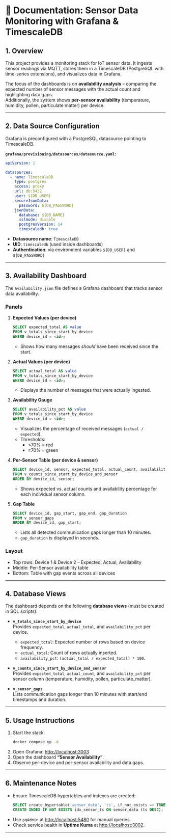 # 📖 Documentation: Sensor Data Monitoring with Grafana & TimescaleDB

## 1. Overview
This project provides a monitoring stack for IoT sensor data. It ingests sensor readings via MQTT, stores them in a TimescaleDB (PostgreSQL with time-series extensions), and visualizes data in Grafana.  

The focus of the dashboards is on **availability analysis** – comparing the expected number of sensor messages with the actual count and highlighting data gaps.  
Additionally, the system shows **per-sensor availability** (temperature, humidity, pollen, particulate matter) per device.

---

## 2. Data Source Configuration
Grafana is preconfigured with a PostgreSQL datasource pointing to TimescaleDB.

**`grafana/provisioning/datasources/datasource.yaml`:**

```yaml
apiVersion: 1

datasources:
  - name: TimescaleDB
    type: postgres
    access: proxy
    url: db:5432
    user: ${DB_USER}
    secureJsonData:
      password: ${DB_PASSWORD}
    jsonData:
      database: ${DB_NAME}
      sslmode: disable
      postgresVersion: 14
      timescaledb: true
```

- **Datasource name**: `TimescaleDB`  
- **UID**: `timescaledb` (used inside dashboards)  
- **Authentication**: via environment variables `${DB_USER}` and `${DB_PASSWORD}`

---

## 3. Availability Dashboard
The `Availability.json` file defines a Grafana dashboard that tracks sensor data availability.

### Panels
1. **Expected Values (per device)**  
   ```sql
   SELECT expected_total AS value 
   FROM v_totals_since_start_by_device 
   WHERE device_id = <id>;
   ```
   - Shows how many messages *should* have been received since the start.

2. **Actual Values (per device)**  
   ```sql
   SELECT actual_total AS value 
   FROM v_totals_since_start_by_device 
   WHERE device_id = <id>;
   ```
   - Displays the number of messages that were actually ingested.

3. **Availability Gauge**  
   ```sql
   SELECT availability_pct AS value 
   FROM v_totals_since_start_by_device 
   WHERE device_id = <id>;
   ```
   - Visualizes the percentage of received messages (`actual / expected`).  
   - Thresholds:  
     - <70% = red  
     - ≥70% = green  

4. **Per-Sensor Table (per device & sensor)**  
   ```sql
   SELECT device_id, sensor, expected_total, actual_count, availability_pct
   FROM v_counts_since_start_by_device_and_sensor
   ORDER BY device_id, sensor;
   ```
   - Shows expected vs. actual counts and availability percentage for each individual sensor column.  

5. **Gap Table**  
   ```sql
   SELECT device_id, gap_start, gap_end, gap_duration 
   FROM v_sensor_gaps 
   ORDER BY device_id, gap_start;
   ```
   - Lists all detected communication gaps longer than 10 minutes.  
   - `gap_duration` is displayed in seconds.

### Layout
- Top rows: Device 1 & Device 2 – Expected, Actual, Availability  
- Middle: Per-Sensor availability table  
- Bottom: Table with gap events across all devices  

---

## 4. Database Views
The dashboard depends on the following **database views** (must be created in SQL scripts):

- **`v_totals_since_start_by_device`**  
  Provides `expected_total`, `actual_total`, and `availability_pct` per device.  
  - `expected_total`: Expected number of rows based on device frequency.  
  - `actual_total`: Count of rows actually inserted.  
  - `availability_pct`: `(actual_total / expected_total) * 100`.

- **`v_counts_since_start_by_device_and_sensor`**  
  Provides `expected_total`, `actual_count`, and `availability_pct` per sensor column (temperature, humidity, pollen, particulate_matter).  

- **`v_sensor_gaps`**  
  Lists communication gaps longer than 10 minutes with start/end timestamps and duration.

---

## 5. Usage Instructions
1. Start the stack:
   ```bash
   docker compose up -d
   ```
2. Open Grafana: [http://localhost:3003](http://localhost:3003)  
3. Open the dashboard **“Sensor Availability”**.  
4. Observe per-device and per-sensor availability and data gaps.

---

## 6. Maintenance Notes
- Ensure TimescaleDB hypertables and indexes are created:
  ```sql
  SELECT create_hypertable('sensor_data', 'ts', if_not_exists => TRUE);
  CREATE INDEX IF NOT EXISTS idx_sensor_ts ON sensor_data (ts DESC);
  ```
- Use `pgAdmin` at [http://localhost:5480](http://localhost:5480) for manual queries.  
- Check service health in **Uptime Kuma** at [http://localhost:3002](http://localhost:3002).

---
